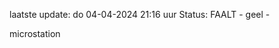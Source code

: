 laatste update: 
do 04-04-2024 21:16   uur 
Status: FAALT - geel - 
<div class="service Y">microstation</div>